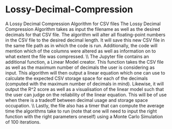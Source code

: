 # Lossy-Decimal-Compression
A Lossy Decimal Compression Algorithm for CSV files
The Lossy Decimal Compression Algorithm takes as input the filename as well as the desired decimals for that CSV file. The algorithm will alter all floating-point numbers in the CSV file to the desired decimal length. It will save this new CSV file in the same file path as in which the code is run. Additionally, the code will mention which of the columns were altered as well as information on to what extent the file was compressed. \\\\
The Jupyter file contains an additional function, a Linear Model creator. This function takes the CSV file as well as the maximum number of decimals the user is considering as input. This algorithm will then output a linear equation which one can use to calculate the expected CSV storage space for each of the decimals (computed with the maximum number of decimals in mind). Likewise, it will output the R^2 score as well as a visualisation of the linear model such that the user can judge on the reliability of the linear equation. This will be of use when there is a tradeoff between decimal usage and storage space occupation. \\\\
Lastly, the file also has a timer that can compute the average time the algorithms take to run (note that one will need to input the right function with the right parameters oneself) using a Monte Carlo Simulation of 100 iterations. 
